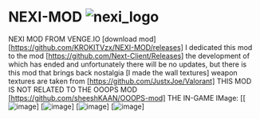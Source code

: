 # NEXI-MOD ![nexi_logo](https://github.com/KROKITVzx/NEXI-MOD/assets/155387562/f76f9a3d-b7c5-4f16-8738-a321f5de81e7)

NEXI MOD FROM VENGE.IO [download mod] [https://github.com/KROKITVzx/NEXI-MOD/releases]
I dedicated this mod to the mod [https://github.com/Next-Client/Releases] the development of which has ended and unfortunately there will be no updates, but there is this mod that brings back nostalgia [I made the wall textures] weapon textures are taken from [https://github.com/JustxJoe/Valorant]
THIS MOD IS NOT RELATED TO THE OOOPS MOD [https://github.com/sheeshKAAN/OOOPS-mod]
THE IN-GAME IMage:
[[![image](https://github.com/KROKITVzx/NEXI-MOD/assets/155387562/562e1106-7347-491b-917c-e078f059f256)]
[![image](https://github.com/KROKITVzx/NEXI-MOD/assets/155387562/b874dcde-1198-4883-a6e5-c76d042fee55)]
[![image](https://github.com/KROKITVzx/NEXI-MOD/assets/155387562/7e6aaf9b-0258-4de7-aba6-7ad24177437d)]
[![image](https://github.com/KROKITVzx/NEXI-MOD/assets/155387562/c1ce7030-00d8-4c12-ad66-044e0b149e16)]

